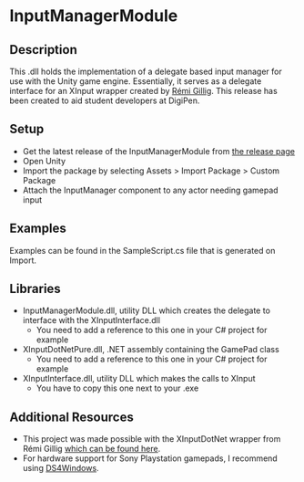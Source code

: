 # InputManagerModule
## Description
This .dll holds the implementation of a delegate based input manager for use with the Unity game engine. Essentially, it serves as a delegate interface for an XInput wrapper created by [Rémi Gillig](https://github.com/speps/XInputDotNet). This release has been created to aid student developers at DigiPen.

## Setup
- Get the latest release of the InputManagerModule from [the release page](/Releases)
- Open Unity
- Import the package by selecting Assets > Import Package > Custom Package
- Attach the InputManager component to any actor needing gamepad input

## Examples
Examples can be found in the SampleScript.cs file that is generated on Import.

## Libraries
- InputManagerModule.dll, utility DLL which creates the delegate to interface with the XInputInterface.dll
  - You need to add a reference to this one in your C# project for example
- XInputDotNetPure.dll, .NET assembly containing the GamePad class
  - You need to add a reference to this one in your C# project for example
- XInputInterface.dll, utility DLL which makes the calls to XInput
  - You have to copy this one next to your .exe

## Additional Resources
- This project was made possible with the XInputDotNet wrapper from Rémi Gillig [which can be found here](https://github.com/speps/XInputDotNet).
- For hardware support for Sony Playstation gamepads, I recommend using [DS4Windows](http://ds4windows.com/).